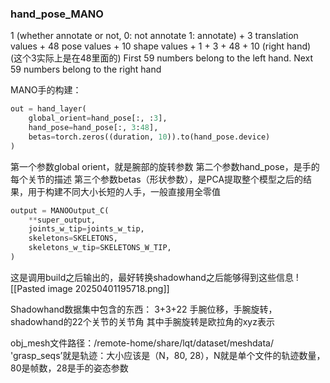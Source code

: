 ### hand_pose_MANO
1 (whether annotate or not, 0: not annotate 1: annotate) + 3 translation values + 48 pose values + 10 shape values + 1 + 3 + 48 + 10 (right hand) <br>(这个3实际上是在48里面的)
First 59 numbers belong to the left hand. Next 59 numbers belong to the right hand 

MANO手的构建：
```python
out = hand_layer(  
    global_orient=hand_pose[:, :3],  
    hand_pose=hand_pose[:, 3:48],  
    betas=torch.zeros((duration, 10)).to(hand_pose.device)  
)
```
第一个参数global orient，就是腕部的旋转参数
第二个参数hand_pose，是手的每个关节的描述
第三个参数betas（形状参数），是PCA提取整个模型之后的结果，用于构建不同大小长短的人手，一般直接用全零值
```python
output = MANOOutput_C(  
    **super_output,   
    joints_w_tip=joints_w_tip,   
    skeletons=SKELETONS,  
    skeletons_w_tip=SKELETONS_W_TIP,  
)
```
这是调用build之后输出的，最好转换shadowhand之后能够得到这些信息
![[Pasted image 20250401195718.png]]


Shadowhand数据集中包含的东西：
3+3+22
手腕位移，手腕旋转，shadowhand的22个关节的关节角
其中手腕旋转是欧拉角的xyz表示


obj_mesh文件路径：/remote-home/share/lqt/dataset/meshdata/
'grasp_seqs’就是轨迹：大小应该是（N，80, 28），N就是单个文件的轨迹数量， 80是帧数，28是手的姿态参数